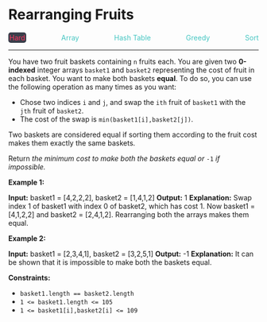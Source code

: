 # Rearranging Fruits

<div style="display: flex; justify-content: space-between; align-items: center">
<div style="color: #ff375f;
padding: 2px; background-color: #3a3f4b; border-radius: 5px;">Hard</div>
<div style="color: #46c6c2">Array</div>
<div style="color: #46c6c2">Hash Table</div>
<div style="color: #46c6c2">Greedy</div>
<div style="color: #46c6c2">Sort</div>
</div>

---

You have two fruit baskets containing `n` fruits each. You are given two **0-indexed** integer arrays `basket1` and `basket2` representing the cost of fruit in each basket. You want to make both baskets **equal**. To do so, you can use the following operation as many times as you want:

*   Chose two indices `i` and `j`, and swap the `ith` fruit of `basket1` with the `jth` fruit of `basket2`.
*   The cost of the swap is `min(basket1[i],basket2[j])`.

Two baskets are considered equal if sorting them according to the fruit cost makes them exactly the same baskets.

Return _the minimum cost to make both the baskets equal or_ `-1` _if impossible._

**Example 1:**

**Input:** basket1 = \[4,2,2,2\], basket2 = \[1,4,1,2\]
**Output:** 1
**Explanation:** Swap index 1 of basket1 with index 0 of basket2, which has cost 1. Now basket1 = \[4,1,2,2\] and basket2 = \[2,4,1,2\]. Rearranging both the arrays makes them equal.

**Example 2:**

**Input:** basket1 = \[2,3,4,1\], basket2 = \[3,2,5,1\]
**Output:** -1
**Explanation:** It can be shown that it is impossible to make both the baskets equal.

**Constraints:**

*   `basket1.length == basket2.length`
*   `1 <= basket1.length <= 105`
*   `1 <= basket1[i],basket2[i] <= 109`